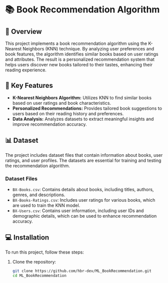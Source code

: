 # 📚 Book Recommendation Algorithm

## 📖 Overview
This project implements a book recommendation algorithm using the K-Nearest Neighbors (KNN) technique. By analyzing user preferences and book features, the algorithm identifies similar books based on user ratings and attributes. The result is a personalized recommendation system that helps users discover new books tailored to their tastes, enhancing their reading experience.

## 🔑 Key Features
- **K-Nearest Neighbors Algorithm:** Utilizes KNN to find similar books based on user ratings and book characteristics.
- **Personalized Recommendations:** Provides tailored book suggestions to users based on their reading history and preferences.
- **Data Analysis:** Analyzes datasets to extract meaningful insights and improve recommendation accuracy.

## 📊 Dataset
The project includes dataset files that contain information about books, user ratings, and user profiles. The datasets are essential for training and testing the recommendation algorithm.

### Dataset Files
- `BX-Books.csv`: Contains details about books, including titles, authors, genres, and descriptions.
- `BX-Books-Ratings.csv`: Includes user ratings for various books, which are used to train the KNN model.
- `BX-Users.csv`: Contains user information, including user IDs and demographic details, which can be used to enhance recommendation accuracy.

## 💻 Installation
To run this project, follow these steps:

1. Clone the repository:
   ```bash
   git clone https://github.com/hbr-dev/ML_BookRecommendation.git
   cd ML_BookRecommendation
